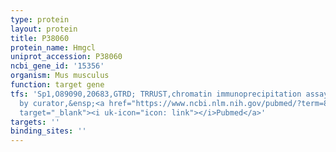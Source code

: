 ```yaml
---
type: protein
layout: protein
title: P38060
protein_name: Hmgcl
uniprot_accession: P38060
ncbi_gene_id: '15356'
organism: Mus musculus
function: target gene
tfs: 'Sp1,O89090,20683,GTRD; TRRUST,chromatin immunoprecipitation assay; inferred
  by curator,&ensp;<a href="https://www.ncbi.nlm.nih.gov/pubmed/?term=8617516%5Buid%5D"
  target="_blank"><i uk-icon="icon: link"></i>Pubmed</a>'
targets: ''
binding_sites: ''
---
```

